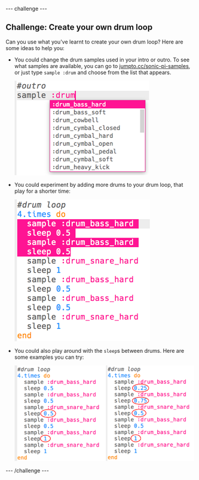 --- challenge ---
## Challenge: Create your own drum loop

Can you use what you've learnt to create your own drum loop? Here are some ideas to help you:

+ You could change the drum samples used in your intro or outro. To see what samples are available, you can go to <a href="http://jumpto.cc/sonic-pi-samples">jumpto.cc/sonic-pi-samples</a>, or just type `sample :drum` and choose from the list that appears.

    ![screenshot](images/drum-outro-challenge.png)

+ You could experiment by adding more drums to your drum loop, that play for a shorter time:

    ![screenshot](images/drum-beat-challenge-1.png)

+ You could also play around with the `sleep`s between drums. Here are some examples you can try:

    ![screenshot](images/drum-beat-challenge-2.png)




--- /challenge ---